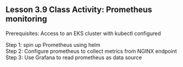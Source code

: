 ## Lesson 3.9 Class Activity: Prometheus monitoring

<p>Prerequisites: Access to an EKS cluster with kubectl configured

<p>Step 1: spin up Prometheus using helm
<br>Step 2: Configure prometheus to collect metrics from NGINX endpoint
<br>Step 3: Use Grafana to read prometheus as data source



